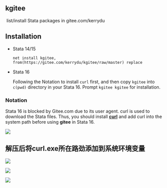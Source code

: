  ##  kgitee 

​          list/install Stata packages in gitee.com/kerrydu



## Installation

* Stata 14/15

  ```
  net install kgitee, from(https://gitee.com/kerrydu/kgitee/raw/master) replace
  ```

* Stata 16

  Following the Notation to install `curl` first, and then copy `kgitee` into `c(pwd)` directory in your Stata 16. Prompt `kgitee kgitee` for installation.

### Notation

Stata 16 is blocked by Gitee.com due to its user agent. curl is used to download the Stata files. Thus, you should install [**curl**](https://curl.haxx.se/windows/)  and add curl into the system path before using **gitee** in Stata 16.



![](https://i.loli.net/2020/05/05/EbomXYCZ3pzhKnt.png)



## 解压后将curl.exe所在路劲添加到系统环境变量



![](https://i.loli.net/2020/05/05/5utXDxJRw9iKvyk.png)

![](https://i.loli.net/2020/05/05/SM3kqo84vFyrY6j.png)





![](https://i.loli.net/2020/05/05/IOLknuzoY6xfP25.png)

